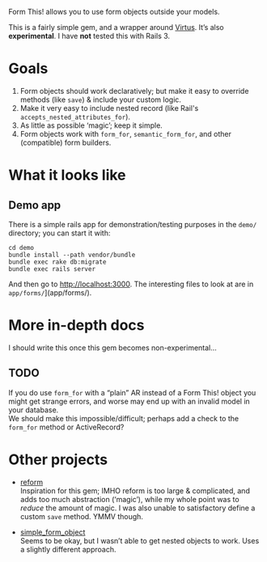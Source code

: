 Form This! allows you to use form objects outside your models.

This is a fairly simple gem, and a wrapper around
[Virtus](https://github.com/solnic/virtus). It’s also **experimental**. I have
**not** tested this with Rails 3.


Goals
=====
1. Form objects should work declaratively; but make it easy to override methods
   (like `save`) & include your custom logic.
1. Make it very easy to include nested record (like Rail's
   `accepts_nested_attributes_for`).
1. As little as possible ‘magic’; keep it simple.
1. Form objects work with `form_for`, `semantic_form_for`, and other
   (compatible) form builders.


What it looks like
==================

Demo app
--------
There is a simple rails app for demonstration/testing purposes in the `demo/`
directory; you can start it with:

    cd demo
    bundle install --path vendor/bundle
    bundle exec rake db:migrate
    bundle exec rails server

And then go to [http://localhost:3000](http://localhost:3000). The interesting
files to look at are in `app/forms/`](app/forms/).


More in-depth docs
==================
I should write this once this gem becomes non-experimental...


TODO
----
If you do use `form_for` with a “plain” AR instead of a Form This! object you
might get strange errors, and worse may end up with an invalid model in your
database.  
We should make this impossible/difficult; perhaps add a check to the `form_for`
method or ActiveRecord?


Other projects
==============
- [reform](https://github.com/apotonick/reform)  
  Inspiration for this gem; IMHO reform is too large & complicated, and adds too
  much abstraction (‘magic’), while my whole point was to *reduce* the amount of
  magic. I was also unable to satisfactory define a custom `save` method. YMMV
  though.

- [simple_form_object](https://github.com/reinteractive-open/simple_form_object)  
  Seems to be okay, but I wasn’t able to get nested objects to work. Uses a
  slightly different approach.
